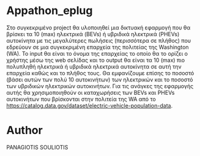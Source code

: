 # Appathon_eplug

Στο συγκεκριμένο project θα υλοποιηθεί μια δικτυακή εφαρμογή που θα βρίσκει τα 10 (max) ηλεκτρικά (BEVs) ή υβριδικά ηλεκτρικά (PHEVs) αυτοκίνητα με τις μεγαλύτερες πωλήσεις (περισσότερα σε πλήθος) που εδρεύουν σε μια συγκεκριμένη επαρχεία της πολιτείας της Washington (WA). Το input θα είναι το όνομα της επαρχείας το οποίο θα το ορίζει ο χρήστης μέσω της web σελίδας και το output θα είναι τα 10 (max) πιο πολυπληθή ηλεκτρικά ή υβριδικά ηλεκτρικά αυτοκίνητα σε αυτή την επαρχεία καθώς και το πλήθος τους. Θα εμφανίζουμε επίσης το ποσοστό (βάσει αυτών των πολύ 10 αυτοκινήτων) των ηλεκτρικών και το ποσοστό των υβριδικών ηλεκτρικών αυτοκινήτων. Για τις ανάγκες της εφαρμογής αυτής θα χρησιμοποιηθούν οι καταχωρήσεις των BEVs και PHEVs αυτοκινήτων που βρίσκονται στην πολιτεία της WA από το https://catalog.data.gov/dataset/electric-vehicle-population-data.

# Author

PANAGIOTIS SOULIOTIS
